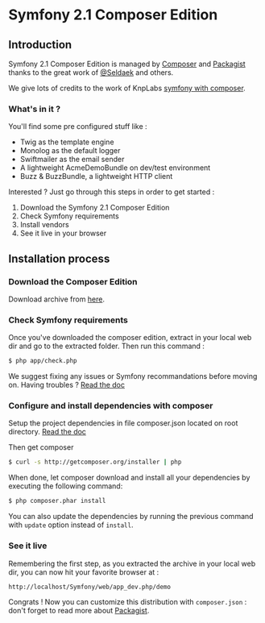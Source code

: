 Symfony 2.1 Composer Edition
============================

## Introduction

Symfony 2.1 Composer Edition is managed by [Composer](http://getcomposer.org/)
and [Packagist](http://packagist.org/) thanks to the great work of [@Seldaek](https://github.com/Seldaek) and others.

We give lots of credits to the work of KnpLabs [symfony with composer](https://github.com/KnpLabs/symfony-with-composer).

### What's in it ?

You'll find some pre configured stuff like :

* Twig as the template engine
* Monolog as the default logger
* Swiftmailer as the email sender
* A lightweight AcmeDemoBundle on dev/test environment
* Buzz & BuzzBundle, a lightweight HTTP client

Interested ? Just go through this steps in order to get started :

1. Download the Symfony 2.1 Composer Edition
2. Check Symfony requirements
3. Install vendors
4. See it live in your browser

## Installation process

### Download the Composer Edition

Download archive from [here](https://github.com/Plemi/symfony-composer-edition/zipball/master).

### Check Symfony requirements

Once you've downloaded the composer edition, extract in your local web dir and go to the extracted folder. Then run this command :

``` bash
$ php app/check.php
```

We suggest fixing any issues or Symfony recommandations before moving on.
Having troubles ? [Read the doc](http://symfony.com/doc/current/book/installation.html#configuration-and-setup)

### Configure and install dependencies with composer

Setup the project dependencies in file composer.json located on root directory.
[Read the doc](https://github.com/composer/composer)

Then get composer


``` bash
$ curl -s http://getcomposer.org/installer | php
```

When done, let composer download and install all your dependencies by executing the following command:

``` bash
$ php composer.phar install
```

You can also update the dependencies by running the previous command with ```update``` option instead of ```install```.

### See it live

Remembering the first step, as you extracted the archive in your local web dir, you can now hit your favorite browser at :

```
http://localhost/Symfony/web/app_dev.php/demo
```

Congrats !
Now you can customize this distribution with ```composer.json``` : don't forget to read more about [Packagist](http://packagist.org/).